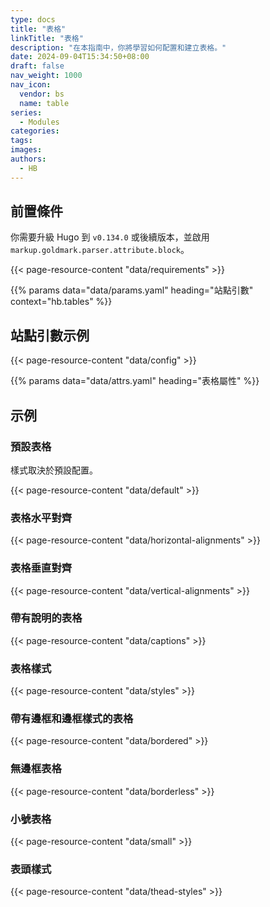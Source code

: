 ```yaml
---
type: docs
title: "表格"
linkTitle: "表格"
description: "在本指南中，你將學習如何配置和建立表格。"
date: 2024-09-04T15:34:50+08:00
draft: false
nav_weight: 1000
nav_icon:
  vendor: bs
  name: table
series:
  - Modules
categories:
tags:
images:
authors:
  - HB
---
```


## 前置條件

你需要升級 Hugo 到 `v0.134.0` 或後續版本，並啟用 `markup.goldmark.parser.attribute.block`。

{{< page-resource-content "data/requirements" >}}

{{% params data="data/params.yaml" heading="站點引數" context="hb.tables" %}}

## 站點引數示例

{{< page-resource-content "data/config" >}}

{{% params data="data/attrs.yaml" heading="表格屬性" %}}

## 示例

### 預設表格

樣式取決於預設配置。

{{< page-resource-content "data/default" >}}

### 表格水平對齊

{{< page-resource-content "data/horizontal-alignments" >}}

### 表格垂直對齊

{{< page-resource-content "data/vertical-alignments" >}}

### 帶有說明的表格

{{< page-resource-content "data/captions" >}}

### 表格樣式

{{< page-resource-content "data/styles" >}}

### 帶有邊框和邊框樣式的表格

{{< page-resource-content "data/bordered" >}}

### 無邊框表格

{{< page-resource-content "data/borderless" >}}

### 小號表格

{{< page-resource-content "data/small" >}}

### 表頭樣式

{{< page-resource-content "data/thead-styles" >}}
